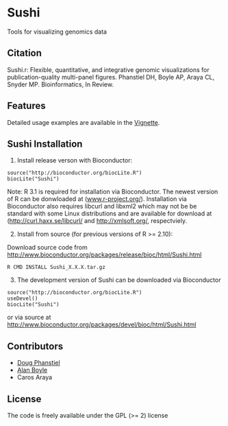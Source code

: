 # Sushi

Tools for visualizing genomics data


## Citation

Sushi.r: Flexible, quantitative, and integrative genomic visualizations for publication-quality multi-panel figures.
Phanstiel DH, Boyle AP, Araya CL, Snyder MP. Bioinformatics, In Review. 


## Features

Detailed usage examples are available in the [Vignette](https://github.com/dphansti/Sushi/blob/master/vignettes/Sushi.pdf?raw=true).

## Sushi Installation

1. Install release verson with Bioconductor:

```
source("http://bioconductor.org/biocLite.R")
biocLite("Sushi")
```

Note: R 3.1 is required for installation via Bioconductor. The newest version of R can be donwloaded at (www.r-project.org/).  Installation via Bioconductor also requires libcurl and libxml2 which may not be be standard with some Linux distributions and are available for download at (http://curl.haxx.se/libcurl/ and http://xmlsoft.org/, respectviely.


2. Install from source (for previous versions of R >= 2.10):

Download source code from http://www.bioconductor.org/packages/release/bioc/html/Sushi.html

```
R CMD INSTALL Sushi_X.X.X.tar.gz
```

3. The development version of Sushi can be downloaded via Bioconductor

```
source("http://bioconductor.org/biocLite.R")
useDevel()
biocLite("Sushi")
```

or via source at http://www.bioconductor.org/packages/devel/bioc/html/Sushi.html


## Contributors

* [Doug Phanstiel](https://github.com/dphansti)
* [Alan Boyle](https://github.com/aboyle)
* Caros Araya

## License
The code is freely available under the GPL (>= 2) license
